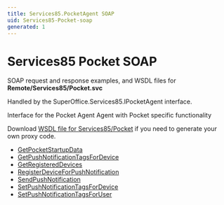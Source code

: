 ```yaml
---
title: Services85.PocketAgent SOAP
uid: Services85-Pocket-soap
generated: 1
---
```


# Services85 Pocket SOAP

SOAP request and response examples, and WSDL files for **Remote/Services85/Pocket.svc**

Handled by the <see cref="T:SuperOffice.Services85.IPocketAgent">SuperOffice.Services85.IPocketAgent</see> interface.

Interface for the Pocket Agent
Agent with Pocket specific functionality

Download [WSDL file for Services85/Pocket](../Services85-Pocket.md) if you need to generate your own proxy code.

* [GetPocketStartupData](GetPocketStartupData.md)
* [GetPushNotificationTagsForDevice](GetPushNotificationTagsForDevice.md)
* [GetRegisteredDevices](GetRegisteredDevices.md)
* [RegisterDeviceForPushNotification](RegisterDeviceForPushNotification.md)
* [SendPushNotification](SendPushNotification.md)
* [SetPushNotificationTagsForDevice](SetPushNotificationTagsForDevice.md)
* [SetPushNotificationTagsForUser](SetPushNotificationTagsForUser.md)

